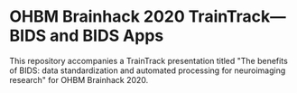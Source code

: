 # OHBM Brainhack 2020 TrainTrack&mdash;BIDS and BIDS Apps

This repository accompanies a TrainTrack presentation titled "The benefits of BIDS: data standardization and automated processing for neuroimaging research" for OHBM Brainhack 2020.
